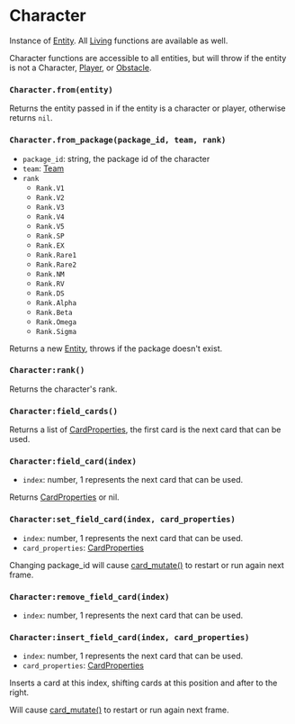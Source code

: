 # Character

Instance of [Entity](/client/lua-api/entity-api/entity). All [Living](/client/lua-api/entity-api/living) functions are available as well.

Character functions are accessible to all entities, but will throw if the entity is not a Character, [Player](/client/lua-api/entity-api/player), or [Obstacle](/client/lua-api/entity-api/obstacle).

### `Character.from(entity)`

Returns the entity passed in if the entity is a character or player, otherwise returns `nil`.

### `Character.from_package(package_id, team, rank)`

- `package_id`: string, the package id of the character
- `team`: [Team](/client/lua-api/entity-api/entity#entityset_teamteam)
- `rank`
  - `Rank.V1`
  - `Rank.V2`
  - `Rank.V3`
  - `Rank.V4`
  - `Rank.V5`
  - `Rank.SP`
  - `Rank.EX`
  - `Rank.Rare1`
  - `Rank.Rare2`
  - `Rank.NM`
  - `Rank.RV`
  - `Rank.DS`
  - `Rank.Alpha`
  - `Rank.Beta`
  - `Rank.Omega`
  - `Rank.Sigma`

Returns a new [Entity](/client/lua-api/entity-api/entity), throws if the package doesn't exist.

### `Character:rank()`

Returns the character's rank.

### `Character:field_cards()`

Returns a list of [CardProperties](/client/lua-api/attack-api/card-properties), the first card is the next card that can be used.

### `Character:field_card(index)`

- `index`: number, 1 represents the next card that can be used.

Returns [CardProperties](/client/lua-api/attack-api/card-properties) or nil.

### `Character:set_field_card(index, card_properties)`

- `index`: number, 1 represents the next card that can be used.
- `card_properties`: [CardProperties](/client/lua-api/attack-api/card-properties)

Changing package_id will cause [card_mutate()](/client/packages#cards) to restart or run again next frame.

### `Character:remove_field_card(index)`

- `index`: number, 1 represents the next card that can be used.

### `Character:insert_field_card(index, card_properties)`

- `index`: number, 1 represents the next card that can be used.
- `card_properties`: [CardProperties](/client/lua-api/attack-api/card-properties)

Inserts a card at this index, shifting cards at this position and after to the right.

Will cause [card_mutate()](/client/packages#cards) to restart or run again next frame.
